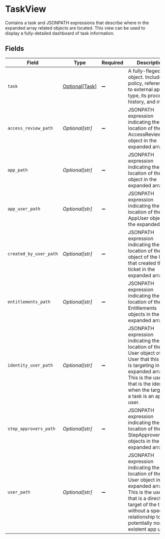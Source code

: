 # TaskView

Contains a task and JSONPATH expressions that describe where in the expanded array related objects are located. This view can be used to display a fully-detailed dashboard of task information.


## Fields

| Field                                                                                                                                                                                                                | Type                                                                                                                                                                                                                 | Required                                                                                                                                                                                                             | Description                                                                                                                                                                                                          |
| -------------------------------------------------------------------------------------------------------------------------------------------------------------------------------------------------------------------- | -------------------------------------------------------------------------------------------------------------------------------------------------------------------------------------------------------------------- | -------------------------------------------------------------------------------------------------------------------------------------------------------------------------------------------------------------------- | -------------------------------------------------------------------------------------------------------------------------------------------------------------------------------------------------------------------- |
| `task`                                                                                                                                                                                                               | [Optional[Task]](../../models/shared/task.md)                                                                                                                                                                        | :heavy_minus_sign:                                                                                                                                                                                                   | A fully-fleged task object. Includes its policy, references to external apps, its type, its processing history, and more.                                                                                            |
| `access_review_path`                                                                                                                                                                                                 | *Optional[str]*                                                                                                                                                                                                      | :heavy_minus_sign:                                                                                                                                                                                                   | JSONPATH expression indicating the location of the AccessReview object in the expanded array                                                                                                                         |
| `app_path`                                                                                                                                                                                                           | *Optional[str]*                                                                                                                                                                                                      | :heavy_minus_sign:                                                                                                                                                                                                   | JSONPATH expression indicating the location of the App object in the expanded array                                                                                                                                  |
| `app_user_path`                                                                                                                                                                                                      | *Optional[str]*                                                                                                                                                                                                      | :heavy_minus_sign:                                                                                                                                                                                                   | JSONPATH expression indicating the location of the AppUser object in the expanded array                                                                                                                              |
| `created_by_user_path`                                                                                                                                                                                               | *Optional[str]*                                                                                                                                                                                                      | :heavy_minus_sign:                                                                                                                                                                                                   | JSONPATH expression indicating the location of the object of the User that created the ticket in the expanded array                                                                                                  |
| `entitlements_path`                                                                                                                                                                                                  | *Optional[str]*                                                                                                                                                                                                      | :heavy_minus_sign:                                                                                                                                                                                                   | JSONPATH expression indicating the location of the Entitlements objects in the expanded array                                                                                                                        |
| `identity_user_path`                                                                                                                                                                                                 | *Optional[str]*                                                                                                                                                                                                      | :heavy_minus_sign:                                                                                                                                                                                                   | JSONPATH expression indicating the location of the User object of the User that this task is targeting in the expanded array. This is the user that is the identity when the target of a task is an app user.        |
| `step_approvers_path`                                                                                                                                                                                                | *Optional[str]*                                                                                                                                                                                                      | :heavy_minus_sign:                                                                                                                                                                                                   | JSONPATH expression indicating the location of the StepApproverUsers objects in the expanded array                                                                                                                   |
| `user_path`                                                                                                                                                                                                          | *Optional[str]*                                                                                                                                                                                                      | :heavy_minus_sign:                                                                                                                                                                                                   | JSONPATH expression indicating the location of the User object in the expanded array. This is the user that is a direct target of the ticket without a specific relationship to a potentially non-existent app user. |